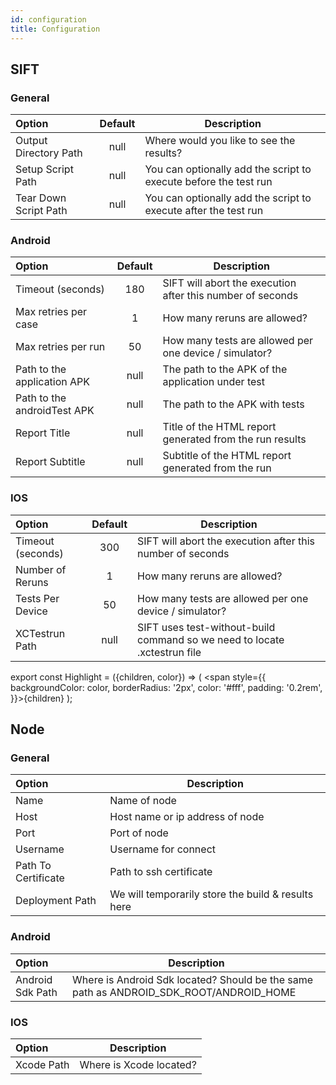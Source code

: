 ```yaml
---
id: configuration
title: Configuration
---
```


## SIFT

### General

| Option                | Default | Description                                                      |
| :-------------------- | :-----: | ---------------------------------------------------------------- |
| Output Directory Path |  null   | Where would you like to see the results?                         |
| Setup Script Path     |  null   | You can optionally add the script to execute before the test run |
| Tear Down Script Path |  null   | You can optionally add the script to execute after the test run  |

### <Highlight color="#4bb462">Android</Highlight>

| Option                      | Default | Description                                                |
| :-------------------------- | :-----: | ---------------------------------------------------------- |
| Timeout (seconds)           |   180   | SIFT will abort the execution after this number of seconds |
| Max retries per case        |    1    | How many reruns are allowed?                               |
| Max retries per run         |   50    | How many tests are allowed per one device / simulator?     |
| Path to the application APK |  null   | The path to the APK of the application under test          |
| Path to the androidTest APK |  null   | The path to the APK with tests                             |
| Report Title                |  null   | Title of the HTML report generated from the run results    |
| Report Subtitle             |  null   | Subtitle of the HTML report generated from the run         |

### <Highlight color="#1877F2">IOS</Highlight>

| Option            | Default | Description                                                               |
| :---------------- | :-----: | ------------------------------------------------------------------------- |
| Timeout (seconds) |   300   | SIFT will abort the execution after this number of seconds                |
| Number of Reruns  |    1    | How many reruns are allowed?                                              |
| Tests Per Device  |   50    | How many tests are allowed per one device / simulator?                    |
| XCTestrun Path    |  null   | SIFT uses test-without-build command so we need to locate .xctestrun file |

export const Highlight = ({children, color}) => ( <span style={{
      backgroundColor: color,
      borderRadius: '2px',
      color: '#fff',
      padding: '0.2rem',
    }}>{children}</span> );

## Node

### General

| Option              | Description                                        |
| :------------------ | -------------------------------------------------- |
| Name                | Name of node                                       |
| Host                | Host name or ip address of node                    |
| Port                | Port of node                                       |
| Username            | Username for connect                               |
| Path To Certificate | Path to ssh certificate                            |
| Deployment Path     | We will temporarily store the build & results here |

### <Highlight color="#4bb462">Android</Highlight>

| Option           | Description                                                                            |
| :--------------- | -------------------------------------------------------------------------------------- |
| Android Sdk Path | Where is Android Sdk located? Should be the same path as ANDROID_SDK_ROOT/ANDROID_HOME |

### <Highlight color="#1877F2">IOS</Highlight>

| Option     | Description             |
| :--------- | ----------------------- |
| Xcode Path | Where is Xcode located? |
